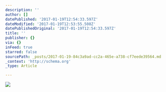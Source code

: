 ```yaml
---
description: ''
author: []
datePublished: '2017-01-19T12:54:33.597Z'
dateModified: '2017-01-19T12:53:55.508Z'
datePublishedOriginal: '2017-01-19T12:54:33.597Z'
title: ''
publisher: {}
via: {}
inFeed: true
starred: false
sourcePath: _posts/2017-01-19-84c3a9ad-cc2a-465e-a738-cf7eede39564.md
_context: 'http://schema.org'
_type: Article

---
```

![](https://the-grid-user-content.s3-us-west-2.amazonaws.com/60264377-e9aa-4d5c-a5d2-137b460adb89.png)